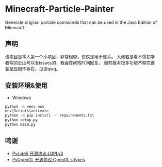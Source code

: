 # Minecraft-Particle-Painter
Generate original particle commands that can be used in the Java Edition of Minecraft.
## 声明
该项目是本人第一个小项目，非常粗糙，仅仅是用于练手。
大佬若是看不惯初学者写的史山可以发issues的，我会在闲暇时间回复。
目前版本很多功能不够完善甚至压根不存在，见谅qwq。
## 安装环境&使用
- Windows
```cmd
python -m venv env
env\Scripts\activate
python -m pip install -r requirements.txt
python setup.py
python main.py
```
## 鸣谢 
- [Pyside6](https://doc.qt.io/qtforpython-6/ "设计师功能非常好用") [开源协议:LGPLv3](https://www.gnu.org/licenses/lgpl-3.0.en.html)
- [PyOpenGL](https://github.com/mcfletch/pyopengl "强大的图形渲染，就是太底层了，完全不会用qwq") [开源协议:OpenGL-ctypes](https://github.com/mcfletch/pyopengl/blob/master/license.txt)
